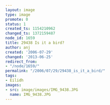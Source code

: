 ```yaml
---
layout: image
type: image
promote: 0
status: 1
created_ts: 1154210962
changed_ts: 1372159487
node_id: 1659
title: 29438 Is it a bird?
author: anj
created: '2006-07-29'
changed: '2013-06-25'
redirect_from:
- "/node/1659/"
permalink: "/2006/07/29/29438_is_it_a_bird/"
tags:
- Eilidh
images:
- src: image/images/IMG_9438.JPG
  name: IMG_9438.JPG
---
```


